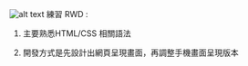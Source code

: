 ![alt text](https://github.com/ZacharyHsu/Carbon-Footprint-Calculator/blob/main/showcase.jpg?raw=true)
練習 RWD :

1. 主要熟悉HTML/CSS 相關語法

2. 開發方式是先設計出網頁呈現畫面，再調整手機畫面呈現版本
